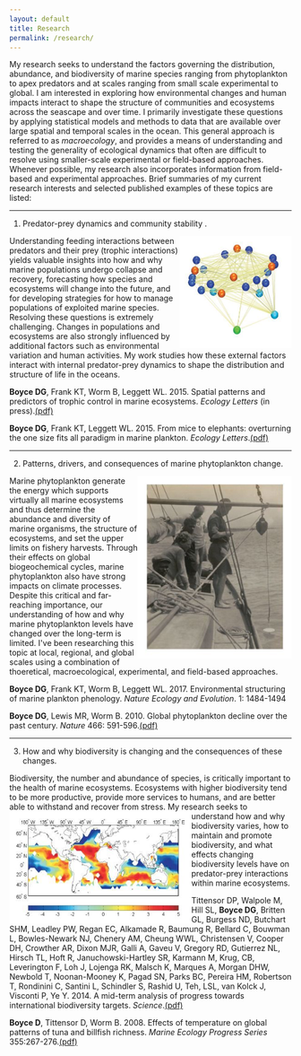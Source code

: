 ```yaml
---
layout: default
title: Research
permalink: /research/
---
```


My research seeks to understand the factors governing the distribution, abundance, and biodiversity of marine species ranging from phytoplankton to apex predators and at scales ranging from small scale experimental to global. I am interested in exploring how environmental changes and human impacts interact to shape the structure of communities and ecosystems across the seascape and over time. I primarily investigate these questions by applying statistical models and methods to data that are available over large spatial and temporal scales in the ocean. This general approach is referred to as *macroecology*, and provides a means of understanding and testing the generality of ecological dynamics that often are difficult to resolve using smaller-scale experimental or field-based approaches. Whenever possible, my research also incorporates information from field-based and experimental approaches.
Brief summaries of my current research interests and selected published examples of these topics are listed:

_ _ _

1. Predator-prey dynamics and community stability .

<img src="/images/trophiccontrol_researchnw.jpg" align='right' width="200" height="200" /> Understanding feeding interactions between predators and their prey (trophic interactions) yields valuable insights into how and why marine populations undergo collapse and recovery, forecasting how species and ecosystems will change into the future, and for developing strategies for how to manage populations of exploited marine species. Resolving these questions is extremely challenging. Changes in populations and ecosystems are also strongly influenced by additional factors such as environmental variation and human activities. My work studies how these external factors interact with internal predator-prey dynamics to shape the distribution and structure of life in the oceans. 

**Boyce DG**, Frank KT, Worm B, Leggett WL. 2015. Spatial patterns and predictors of trophic control in marine ecosystems. *Ecology Letters* (in press).[(pdf)][2015b]

**Boyce DG**, Frank KT, Leggett WL. 2015. From mice to elephants: overturning the one size fits all paradigm in marine plankton. *Ecology Letters*.[(pdf)][2015a]

_ _ _

2. Patterns, drivers, and consequences of marine phytoplankton change.

<img src="/images/phytoplankton_researchnw.jpg" align='right' width="275" height="325" /> Marine phytoplankton generate the energy which supports virtually all marine ecosystems and thus determine the abundance and diversity of marine organisms, the structure of ecosystems, and set the upper limits on fishery harvests. Through their effects on global biogeochemical cycles, marine phytoplankton also have strong impacts on climate processes. Despite this critical and far-reaching importance, our understanding of how and why marine phytoplankton levels have changed over the long-term is limited. I've been researching this topic at local, regional, and global scales using a combination of thoeretical, macroecological, experimental, and field-based approaches. 

**Boyce DG**, Frank KT, Worm B, Leggett WL. 2017. Environmental structuring of marine plankton phenology. *Nature Ecology and Evolution*. 1: 1484-1494

**Boyce DG**, Lewis MR, Worm B. 2010. Global phytoplankton decline over the past century. *Nature* 466: 591-596.[(pdf)][2010]

_ _ _

3. How and why biodiversity is changing and the consequences of these changes.

 Biodiversity, the number and abundance of species, is critically important to the health of marine ecosystems. Ecosystems with higher biodiversity tend to be more productive, provide more services to humans, and are better able to withstand and recover from stress. <img src="/images/biodiveristy_researchnw.jpg" align='left' width="325" height="200" /> My research seeks to understand how and why biodiversity varies, how to maintain and promote biodiversity, and what effects changing biodiversity levels have on predator-prey interactions within marine ecosystems. 
 
Tittensor DP,  Walpole M, Hill SL, **Boyce DG**, Britten GL, Burgess ND, Butchart SHM, Leadley PW, Regan EC, Alkamade R, Baumung R, Bellard C, Bouwman L, Bowles-Newark NJ, Chenery AM, Cheung WWL, Christensen V, Cooper DH, Crowther AR, Dixon MJR, Galli A, Gaveu V, Gregory RD, Gutierrez NL, Hirsch TL, Hoft R, Januchowski-Hartley SR, Karmann M, Krug, CB, Leverington F, Loh J, Lojenga RK, Malsch K, Marques A, Morgan DHW, Newbold T, Noonan-Mooney K, Pagad SN, Parks BC, Pereira HM, Robertson T, Rondinini C, Santini L, Schindler S, Rashid U, Teh, LSL, van Kolck J, Visconti P, Ye Y. 2014. A mid-term analysis of progress towards international biodiversity targets. *Science*.[(pdf)][2014a]

**Boyce D**, Tittensor D, Worm B. 2008. Effects of temperature on global patterns of tuna and billfish richness. *Marine Ecology Progress Series* 355:267-276.[(pdf)][2008]




[2008]: /papers/Boyce.2008.pdf
[2012]: /papers/Boyce_etal_2012.pdf
[2010]: /papers/Boyce.2010_Nature.pdf
[2014]: /papers/Boyce.2014.pdf
[2014a]: /papers/Tittensor.2014.pdf
[2014b]: /papers/Lewandowska.2014.pdf
[2015a]: /papers/Boyce.2015.pdf
[2015b]: /papers/Boyce.2015b.pdf
[2011]: /papers/Boyce.2011.pdf

[flickr]: https://www.flickr.com/photos/127552234@N03/